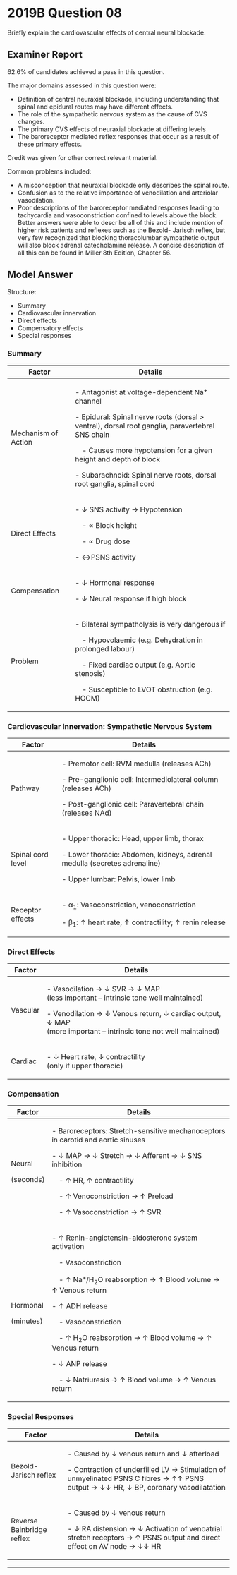 # 2019B Question 08 
Briefly explain the cardiovascular effects of central neural blockade.


## Examiner Report
62.6% of candidates achieved a pass in this question.


The major domains assessed in this question were:
* Definition of central neuraxial blockade, including understanding that spinal and epidural routes may have different effects.
* The role of the sympathetic nervous system as the cause of CVS changes.
* The primary CVS effects of neuraxial blockade at differing levels
* The baroreceptor mediated reflex responses that occur as a result of these primary effects.


Credit was given for other correct relevant material.


Common problems included:
* A misconception that neuraxial blockade only describes the spinal route.
* Confusion as to the relative importance of venodilation and arteriolar vasodilation.
* Poor descriptions of the baroreceptor mediated responses leading to tachycardia and vasoconstriction confined to levels above the block.
Better answers were able to describe all of this and include mention of higher risk patients and reflexes such as the Bezold- Jarisch reflex, but very few recognized that blocking thoracolumbar sympathetic output will also block adrenal catecholamine release.
A concise description of all this can be found in Miller 8th Edition, Chapter 56.

## Model Answer
Structure:
- Summary
- Cardiovascular innervation
- Direct effects
- Compensatory effects
- Special responses

### Summary

|Factor|Details|
| -- | -- |
|Mechanism of Action|<p>- Antagonist at voltage-dependent Na<sup>+</sup> channel</p><p>- Epidural: Spinal nerve roots (dorsal > ventral), dorsal root ganglia, paravertebral SNS chain</p><p>&emsp;- Causes more hypotension for a given height and depth of block</p><p>- Subarachnoid: Spinal nerve roots, dorsal root ganglia, spinal cord</p>|
|Direct Effects|<p>- ↓ SNS activity → Hypotension</p><p>&emsp;- ∝ Block height</p><p>&emsp;- ∝ Drug dose</p><p>- ↔PSNS activity</p>|
|Compensation|<p>- ↓ Hormonal response</p><p>- ↓ Neural response if high block</p>|
|Problem|<p>- Bilateral sympatholysis is very dangerous if</p><p>&emsp;- Hypovolaemic (e.g. Dehydration in prolonged labour)</p><p>&emsp;- Fixed cardiac output (e.g. Aortic stenosis)</p><p>&emsp;- Susceptible to LVOT obstruction (e.g. HOCM)</p>|

### Cardiovascular Innervation: Sympathetic Nervous System


|Factor|Details|
| -- | -- |
|Pathway|<p>- Premotor cell: RVM medulla (releases ACh)</p><p>- Pre-ganglionic cell: Intermediolateral column (releases ACh)</p><p>- Post-ganglionic cell: Paravertebral chain (releases NAd)</p>|
|Spinal cord level|<p>- Upper thoracic: Head, upper limb, thorax</p><p>- Lower thoracic: Abdomen, kidneys, adrenal medulla (secretes adrenaline)</p><p>- Upper lumbar: Pelvis, lower limb</p>|
|Receptor effects|<p>- α<sub>1</sub>: Vasoconstriction, venoconstriction</p><p>- β<sub>1</sub>: ↑ heart rate, ↑ contractility; ↑ renin release</p>|

### Direct Effects

|Factor|Details|
| -- | -- |
|Vascular|<p>- Vasodilation → ↓ SVR → ↓ MAP<br>  (less important – intrinsic tone well maintained)</p><p>- Venodilation → ↓ Venous return, ↓ cardiac output, ↓ MAP<br>  (more important – intrinsic tone not well maintained)</p>|
|Cardiac|<p>- ↓ Heart rate, ↓ contractility<br>  (only if upper thoracic)</p>|

### Compensation

|Factor|Details|
| -- | -- |
|<p>Neural</p><p>(seconds)</p>|<p>- Baroreceptors: Stretch-sensitive mechanoceptors in carotid and aortic sinuses</p><p>- ↓ MAP → ↓ Stretch → ↓ Afferent → ↓ SNS inhibition</p><p>&emsp;- ↑ HR, ↑ contractility</p><p>&emsp;- ↑ Venoconstriction → ↑ Preload</p><p>&emsp;- ↑ Vasoconstriction → ↑ SVR</p>|
|<p>Hormonal</p><p>(minutes)</p>|<p>- ↑ Renin-angiotensin-aldosterone system activation</p><p>&emsp;- Vasoconstriction</p><p>&emsp;- ↑ Na<sup>+</sup>/H<sub>2</sub>O reabsorption → ↑ Blood volume → ↑ Venous return</p><p>- ↑ ADH release</p><p>&emsp;- Vasoconstriction</p><p>&emsp;- ↑ H<sub>2</sub>O reabsorption → ↑ Blood volume → ↑ Venous return</p><p>- ↓ ANP release</p><p>&emsp;- ↓ Natriuresis → ↑ Blood volume → ↑ Venous return</p>|

### Special Responses

|Factor|Details|
| -- | -- |
|Bezold-Jarisch reflex|<p>- Caused by ↓ venous return and ↓ afterload</p><p>- Contraction of underfilled LV → Stimulation of unmyelinated PSNS C fibres → ↑↑ PSNS output → ↓↓ HR, ↓ BP, coronary vasodilatation</p>|
|Reverse Bainbridge reflex|<p>- Caused by ↓ venous return</p><p>- ↓ RA distension → ↓ Activation of venoatrial stretch receptors → ↑ PSNS output and direct effect on AV node → ↓↓ HR</p>|




--- 

